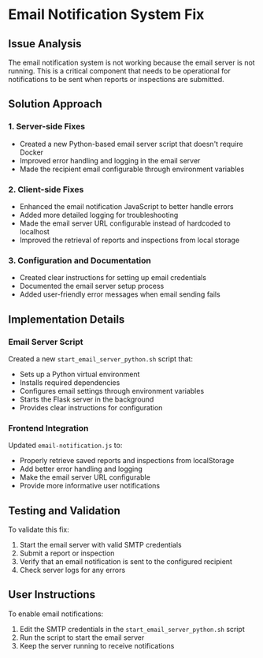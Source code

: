 # Email Notification System Fix

## Issue Analysis
The email notification system is not working because the email server is not running. This is a critical component that needs to be operational for notifications to be sent when reports or inspections are submitted.

## Solution Approach

### 1. Server-side Fixes
- Created a new Python-based email server script that doesn't require Docker
- Improved error handling and logging in the email server
- Made the recipient email configurable through environment variables

### 2. Client-side Fixes
- Enhanced the email notification JavaScript to better handle errors
- Added more detailed logging for troubleshooting
- Made the email server URL configurable instead of hardcoded to localhost
- Improved the retrieval of reports and inspections from local storage

### 3. Configuration and Documentation
- Created clear instructions for setting up email credentials
- Documented the email server setup process
- Added user-friendly error messages when email sending fails

## Implementation Details

### Email Server Script
Created a new `start_email_server_python.sh` script that:
- Sets up a Python virtual environment
- Installs required dependencies
- Configures email settings through environment variables
- Starts the Flask server in the background
- Provides clear instructions for configuration

### Frontend Integration
Updated `email-notification.js` to:
- Properly retrieve saved reports and inspections from localStorage
- Add better error handling and logging
- Make the email server URL configurable
- Provide more informative user notifications

## Testing and Validation
To validate this fix:
1. Start the email server with valid SMTP credentials
2. Submit a report or inspection
3. Verify that an email notification is sent to the configured recipient
4. Check server logs for any errors

## User Instructions
To enable email notifications:
1. Edit the SMTP credentials in the `start_email_server_python.sh` script
2. Run the script to start the email server
3. Keep the server running to receive notifications
